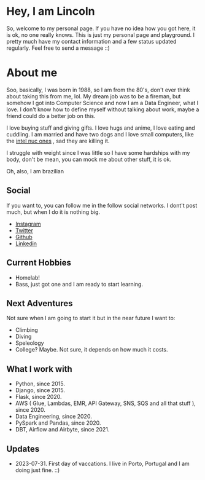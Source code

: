 # Hey, I am Lincoln
So, welcome to my personal page. If you have no idea how you got here, it is ok, no one really knows. This is just my personal page and playground. I pretty much have my contact information and a few status updated regularly. Feel free to send a message ::)

# About me
Soo, basically, I was born in 1988, so I am from the 80's, don't ever think about taking this from me, lol. My dream job was to be a fireman, but somehow I got into Computer Science and now I am a Data Engineer, what I love. I don't know how to define myself without talking about work, maybe a friend could do a better job on this. 

I love buying stuff and giving gifts. I love hugs and anime, I love eating and cuddling. I am married and have two dogs and I love small computers, like the [intel nuc ones](https://www.intel.com.br/content/www/br/pt/products/details/nuc.html) , sad they are killing it.

I struggle with weight since I was little so I have some hardships with my body, don't be mean, you can mock me about other stuff, it is ok.

Oh, also, I am brazilian

## Social
If you want to, you can follow me in the follow social networks. I dont't post much, but when I do it is nothing big.

 - [Instagram](https://www.instagram.com/lnkn_robot/)
 - [Twitter](https://twitter.com/lnkn_robot)
 - [Github](https://github.com/this-lincoln)
 - [Linkedin](https://www.linkedin.com/in/lincolnnascimento/)

## Current Hobbies
- Homelab!
- Bass, just got one and I am ready to start learning.

## Next Adventures
Not sure when I am going to start it but in the near future I want to:
- Climbing
- Diving
- Speleology
- College? Maybe. Not sure, it depends on how much it costs.

## What I work with
- Python, since 2015.
- Django, since 2015.
- Flask, since 2020.
- AWS ( Glue, Lambdas, EMR, API Gateway, SNS, SQS and all that stuff ), since 2020.
- Data Engineering, since 2020.
- PySpark and Pandas, since 2020.
- DBT, Airflow and Airbyte, since 2021.

## Updates
- 2023-07-31. First day of vaccations. I live in Porto, Portugal and I am doing just fine. ::)